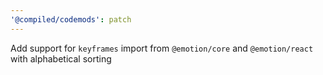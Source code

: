 ```yaml
---
'@compiled/codemods': patch
---
```


Add support for `keyframes` import from `@emotion/core` and `@emotion/react` with alphabetical sorting
